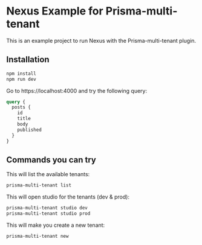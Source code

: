 # Nexus Example for Prisma-multi-tenant

This is an example project to run Nexus with the Prisma-multi-tenant plugin.

## Installation

```sh
npm install
npm run dev
```

Go to https://localhost:4000 and try the following query:

```graphql
query {
  posts {
    id
    title
    body
    published
  }
}
```

## Commands you can try

This will list the available tenants:

```sh
prisma-multi-tenant list
```

This will open studio for the tenants (dev & prod):

```sh
prisma-multi-tenant studio dev
prisma-multi-tenant studio prod
```

This will make you create a new tenant:

```sh
prisma-multi-tenant new
```
